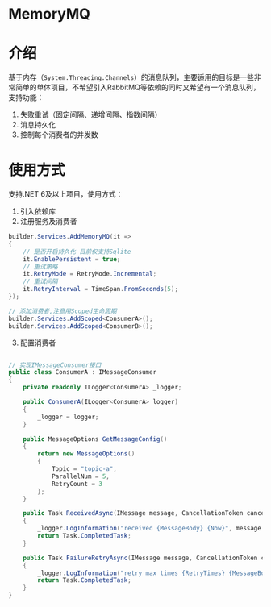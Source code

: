 # MemoryMQ

# 介绍

基于内存（`System.Threading.Channels`）的消息队列，主要适用的目标是一些非常简单的单体项目，不希望引入RabbitMQ等依赖的同时又希望有一个消息队列，支持功能：

1. 失败重试（固定间隔、递增间隔、指数间隔）
2. 消息持久化
3. 控制每个消费者的并发数

# 使用方式

支持.NET 6及以上项目，使用方式：

1. 引入依赖库
2. 注册服务及消费者

```c#
builder.Services.AddMemoryMQ(it =>
{
    // 是否开启持久化 目前仅支持Sqlite
    it.EnablePersistent = true;
    // 重试策略
    it.RetryMode = RetryMode.Incremental;
    // 重试间隔
    it.RetryInterval = TimeSpan.FromSeconds(5);
});

// 添加消费者,注意用Scoped生命周期
builder.Services.AddScoped<ConsumerA>();
builder.Services.AddScoped<ConsumerB>();
```

3. 配置消费者

```c#

// 实现IMessageConsumer接口
public class ConsumerA : IMessageConsumer
{
    private readonly ILogger<ConsumerA> _logger;

    public ConsumerA(ILogger<ConsumerA> logger)
    {
        _logger = logger;
    }

    public MessageOptions GetMessageConfig()
    {
        return new MessageOptions()
        {
            Topic = "topic-a",
            ParallelNum = 5,
            RetryCount = 3
        };
    }

    public Task ReceivedAsync(IMessage message, CancellationToken cancellationToken)
    {
        _logger.LogInformation("received {MessageBody} {Now}", message.Body, DateTime.Now);
        return Task.CompletedTask;
    }

    public Task FailureRetryAsync(IMessage message, CancellationToken cancellationToken)
    {
        _logger.LogInformation("retry max times {RetryTimes} {MessageBody} {Now}",message.GetRetryCount(), message.Body, DateTime.Now);
        return Task.CompletedTask;
    }
}
```

